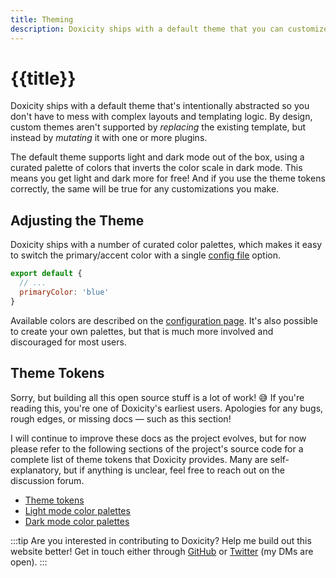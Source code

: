 ```yaml
---
title: Theming
description: Doxicity ships with a default theme that you can customize.
---
```


# {{title}}

Doxicity ships with a default theme that's intentionally abstracted so you don't have to mess with complex layouts and templating logic. By design, custom themes aren't supported by _replacing_ the existing template, but instead by _mutating_ it with one or more plugins.

The default theme supports light and dark mode out of the box, using a curated palette of colors that inverts the color scale in dark mode. This means you get light and dark more for free! And if you use the theme tokens correctly, the same will be true for any customizations you make.

## Adjusting the Theme

Doxicity ships with a number of curated color palettes, which makes it easy to switch the primary/accent color with a single [config file](/config/) option.

```js
export default {
  // ...
  primaryColor: 'blue'
}
```

Available colors are described on the [configuration page](/config/#all-configuration-options). It's also possible to create your own palettes, but that is much more involved and discouraged for most users.

## Theme Tokens

Sorry, but building all this open source stuff is a lot of work! 😅 If you're reading this, you're one of Doxicity's earliest users. Apologies for any bugs, rough edges, or missing docs — such as this section!

I will continue to improve these docs as the project evolves, but for now please refer to the following sections of the project's source code for a complete list of theme tokens that Doxicity provides. Many are self-explanatory, but if anything is unclear, feel free to reach out on the discussion forum.

- [Theme tokens](https://github.com/claviska/doxicity/blob/main/theme/css/docs.css)
- [Light mode color palettes](https://github.com/claviska/doxicity/blob/main/theme/css/light.css)
- [Dark mode color palettes](https://github.com/claviska/doxicity/blob/main/theme/css/dark.css)

:::tip
Are you interested in contributing to Doxicity? Help me build out this website better! Get in touch either through [GitHub](https://github.com/claviska/doxicity/discussions) or [Twitter](https://twitter.com/claviska) (my DMs are open).
:::
